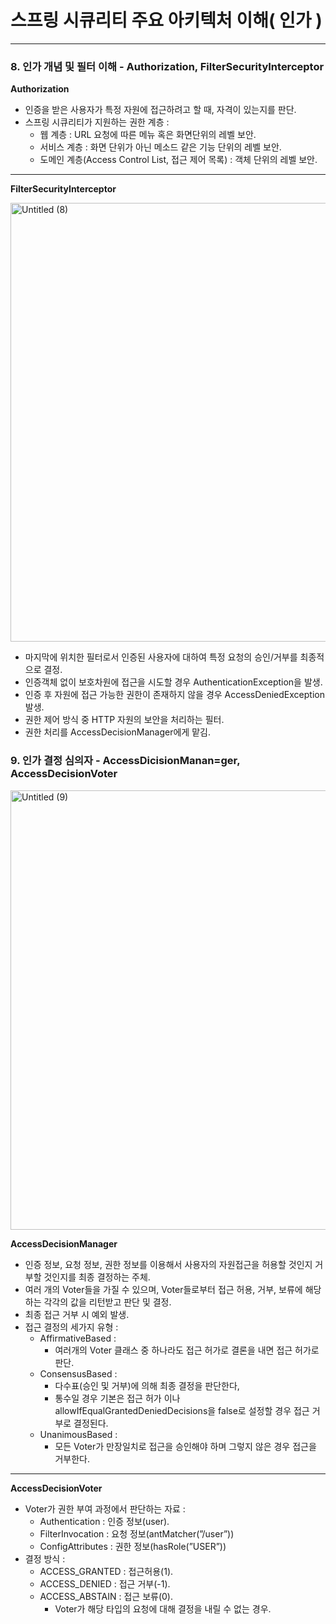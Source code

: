 # 스프링 시큐리티 주요 아키텍처 이해( 인가 )

---

### 8. 인가 개념 및 필터 이해 - Authorization, FilterSecurityInterceptor

**Authorization**

- 인증을 받은 사용자가 특정 자원에 접근하려고 할 때, 자격이 있는지를 판단.
- 스프링 시큐리티가 지원하는 권한 계층 :
    - 웹 계층 : URL 요청에 따른 메뉴 혹은 화면단위의 레벨 보안.
    - 서비스 계층 : 화면 단위가 아닌 메소드 같은 기능 단위의 레벨 보안.
    - 도메인 계층(Access Control List, 접근 제어 목록) : 객체 단위의 레벨 보안.

---

**FilterSecurityInterceptor**

<img width="702" alt="Untitled (8)" src="https://github.com/hgene0929/hgene0929/assets/90823532/295a4d83-bbb5-45c3-865a-8b3075a5db0f">

- 마지막에 위치한 필터로서 인증된 사용자에 대하여 특정 요청의 승인/거부를 최종적으로 결정.
- 인증객체 없이 보호차원에 접근을 시도할 경우 AuthenticationException을 발생.
- 인증 후 자원에 접근 가능한 권한이 존재하지 않을 경우 AccessDeniedException 발생.
- 권한 제어 방식 중 HTTP 자원의 보안을 처리하는 필터.
- 권한 처리를 AccessDecisionManager에게 맡김.

### 9. 인가 결정 심의자 - AccessDicisionManan=ger, AccessDecisionVoter

<img width="703" alt="Untitled (9)" src="https://github.com/hgene0929/hgene0929/assets/90823532/3c55a2c2-8ea6-4f67-8805-d8ff52d274d1">

**AccessDecisionManager**

- 인증 정보, 요청 정보, 권한 정보를 이용해서 사용자의 자원접근을 허용할 것인지 거부할 것인지를 최종 결정하는 주체.
- 여러 개의 Voter들을 가질 수 있으며, Voter들로부터 접근 허용, 거부, 보류에 해당하는 각각의 값을 리턴받고 판단 및 결정.
- 최종 접근 거부 시 예외 발생.
- 접근 결정의 세가지 유형 :
    - AffirmativeBased :
        - 여러개의 Voter 클래스 중 하나라도 접근 허가로 결론을 내면 접근 허가로 판단.
    - ConsensusBased :
        - 다수표(승인 및 거부)에 의해 최종 결정을 판단한다,
        - 통수일 경우 기본은 접근 허가 이나 allowIfEqualGrantedDeniedDecisions을 false로 설정할 경우 접근 거부로 결정된다.
    - UnanimousBased :
        - 모든 Voter가 만장일치로 접근을 승인해야 하며 그렇지 않은 경우 접근을 거부한다.

---

**AccessDecisionVoter**

- Voter가 권한 부여 과정에서 판단하는 자료 :
    - Authentication : 인증 정보(user).
    - FilterInvocation : 요청 정보(antMatcher(”/user”))
    - ConfigAttributes : 권한 정보(hasRole(”USER”))
- 결정 방식 :
    - ACCESS_GRANTED : 접근허용(1).
    - ACCESS_DENIED : 접근 거부(-1).
    - ACCESS_ABSTAIN : 접근 보류(0).
        - Voter가 해당 타입의 요청에 대해 결정을 내릴 수 없는 경우.
